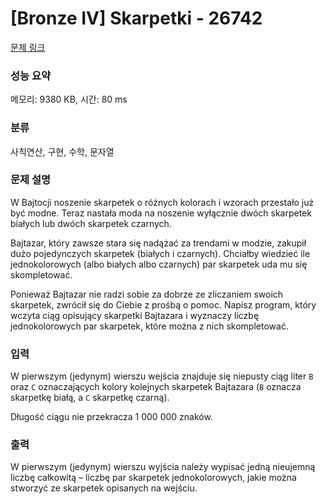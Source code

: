 # [Bronze IV] Skarpetki - 26742 

[문제 링크](https://www.acmicpc.net/problem/26742) 

### 성능 요약

메모리: 9380 KB, 시간: 80 ms

### 분류

사칙연산, 구현, 수학, 문자열

### 문제 설명

<p>W Bajtocji noszenie skarpetek o różnych kolorach i wzorach przestało już być modne. Teraz nastała moda na noszenie wyłącznie dwóch skarpetek białych lub dwóch skarpetek czarnych.</p>

<p>Bajtazar, który zawsze stara się nadążać za trendami w modzie, zakupił dużo pojedynczych skarpetek (białych i czarnych). Chciałby wiedzieć ile jednokolorowych (albo białych albo czarnych) par skarpetek uda mu się skompletować.</p>

<p>Ponieważ Bajtazar nie radzi sobie za dobrze ze zliczaniem swoich skarpetek, zwrócił się do Ciebie z prośbą o pomoc. Napisz program, który wczyta ciąg opisujący skarpetki Bajtazara i wyznaczy liczbę jednokolorowych par skarpetek, które można z nich skompletować.</p>

### 입력 

 <p>W pierwszym (jedynym) wierszu wejścia znajduje się niepusty ciąg liter <code>B</code> oraz <code>C</code> oznaczających kolory kolejnych skarpetek Bajtazara (<code>B</code> oznacza skarpetkę białą, a <code>C</code> skarpetkę czarną).</p>

<p>Długość ciągu nie przekracza 1 000 000 znaków.</p>

### 출력 

 <p>W pierwszym (jedynym) wierszu wyjścia należy wypisać jedną nieujemną liczbę całkowitą – liczbę par skarpetek jednokolorowych, jakie można stworzyć ze skarpetek opisanych na wejściu.</p>


